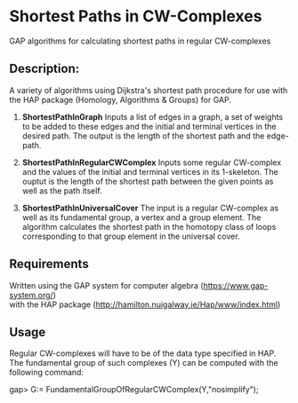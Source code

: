 # Shortest Paths in CW-Complexes
GAP algorithms for calculating shortest paths in regular CW-complexes

## Description: 

A variety of algorithms using Dijkstra's shortest path procedure for use with the HAP
package (Homology, Algorithms & Groups) for GAP.

1. **ShortestPathInGraph** Inputs a list of edges in a graph, a set of weights to be added to these edges
and the initial and terminal vertices in the desired path. The output is the length of the shortest path
and the edge-path.

2. **ShortestPathInRegularCWComplex** Inputs some regular CW-complex and the values of the initial
and terminal vertices in its 1-skeleton. The ouptut is the length of the shortest
path between the given points as well as the path itself.

3. **ShortestPathInUniversalCover** The input is a regular CW-complex as well as its fundamental
group, a vertex and a group element. The algorithm calculates the shortest path in the homotopy
class of loops corresponding to that group element in the universal cover.

## Requirements

Written using the GAP system for computer algebra (https://www.gap-system.org/)   
with the HAP package (http://hamilton.nuigalway.ie/Hap/www/index.html)

## Usage

Regular CW-complexes will have to be of the data type specified in HAP.
The fundamental group of such complexes (Y) can be computed with the following command:

gap> G:= FundamentalGroupOfRegularCWComplex(Y,"nosimplify");
